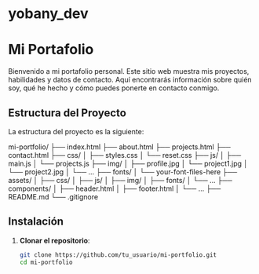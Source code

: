 # yobany_dev
# Mi Portafolio

Bienvenido a mi portafolio personal. Este sitio web muestra mis proyectos, habilidades y datos de contacto. Aquí encontrarás información sobre quién soy, qué he hecho y cómo puedes ponerte en contacto conmigo.

## Estructura del Proyecto

La estructura del proyecto es la siguiente:

mi-portfolio/
├── index.html
├── about.html
├── projects.html
├── contact.html
├── css/
│   ├── styles.css
│   └── reset.css
├── js/
│   ├── main.js
│   └── projects.js
├── img/
│   ├── profile.jpg
│   └── project1.jpg
│   └── project2.jpg
│   └── ...
├── fonts/
│   └── your-font-files-here
├── assets/
│   ├── css/
│   ├── js/
│   ├── img/
│   ├── fonts/
│   └── ...
├── components/
│   ├── header.html
│   ├── footer.html
│   └── ...
├── README.md
└── .gitignore

 
## Instalación

1. **Clonar el repositorio**:
   ```sh
   git clone https://github.com/tu_usuario/mi-portfolio.git
   cd mi-portfolio
